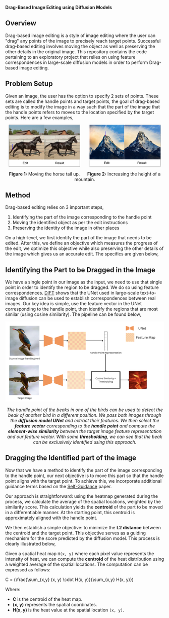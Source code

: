 **Drag-Based Image Editing using Diffusion Models**


## Overview
Drag-based image editing is a style of image editing where the user can "drag" any points of the image to precisely reach target points. Successful drag-based editing involves moving the object as well as preserving the other details in the original image. This repository contains the code pertaining to an exploratory project that relies on using feature correspondences in large-scale diffusion models in order to perform Drag-based image editing. 

## Problem Setup
Given an image, the user has the option to specify 2 sets of points. These sets are called the handle points and target points, the goal of drag-based editing is to modify the image in a way such that the part of the image that the handle points refers to moves to the location specified by the target points. Here are a few examples,

<p align="center">
  <img src="teaser_fig/horse.png" alt="Image 1" width="45%" style="vertical-align:top; margin-right:5%;" />
  <img src="teaser_fig/mountain.png" alt="Image 2" width="45%" style="vertical-align:top;" />
</p>

<p align="center">
  <strong>Figure 1:</strong> Moving the horse tail up. &nbsp;&nbsp;&nbsp;&nbsp; 
  <strong>Figure 2:</strong> Increasing the height of a mountain.
</p>

## Method
Drag-based editing relies on 3 important steps,
1. Identifying the part of the image corresponding to the handle point
2. Moving the identified object as per the edit instructions
3. Preserving the identity of the image in other places

On a high-level, we first identify the part of the image that needs to be edited. After this, we define an objective which measures the progress of the edit, we optimize this objective while also preserving the other details of the image which gives us an accurate edit. The specifics are given below,

## Identifying the Part to be Dragged in the Image 
We have a single point in our image as the input, we need to use that single point in order to identify the region to be dragged. We do so using feature correspondences. [DIFT](https://arxiv.org/abs/2306.03881) shows that the UNet used in large-scale text-to-image diffusion can be used to establish correspondences between real images. Our key idea is simple, use the feature vector in the UNet corresponding to the handle point, then identify the regions that are most similar (using cosine similarity). The pipeline can be found below,

<div align="center">

![Object Identification](teaser_fig/teaser_dift.png)

*The handle point of the beaks in one of the birds can be used to detect the beak of another bird in a different position. We pass both images through the **diffusion model UNet** and extract their features. We then select the **feature vector** corresponding to the **handle point** and compute the **element-wise similarity** between the target image feature representation and our feature vector. With some **thresholding**, we can see that the beak can be exclusively identified using this approach.*

</div>

## Dragging the Identified part of the image
Now that we have a method to identify the part of the image corresponding to the handle point, our next objective is to move this part so that the handle point aligns with the target point. To achieve this, we incorporate additional guidance terms based on the [Self-Guidance](https://arxiv.org/abs/2306.00986) paper.

Our approach is straightforward: using the heatmap generated during the process, we calculate the average of the spatial locations, weighted by the similarity score. This calculation yields the **centroid** of the part to be moved in a differentiable manner. At the starting point, this centroid is approximately aligned with the handle point.

We then establish a simple objective: to minimize the **L2 distance** between the centroid and the target point. This objective serves as a guiding mechanism for the score predicted by the diffusion model. This process is clearly illustrated below,

Given a spatial heat map `H(x, y)` where each pixel value represents the intensity of heat, we can compute the **centroid** of the heat distribution using a weighted average of the spatial locations. The computation can be expressed as follows:

C = \(\frac{\sum_{x,y} (x, y) \cdot H(x, y)}{\sum_{x,y} H(x, y)}\)

Where:
- **C** is the centroid of the heat map.
- **(x, y)** represents the spatial coordinates.
- **H(x, y)** is the heat value at the spatial location `(x, y)`.




